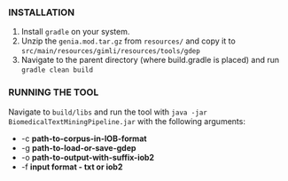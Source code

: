 ### INSTALLATION ###

1. Install `gradle` on your system.
2. Unzip the `genia.mod.tar.gz` from `resources/` and copy it to `src/main/resources/gimli/resources/tools/gdep`
3. Navigate to the parent directory (where build.gradle is placed) and run `gradle clean build`

### RUNNING THE TOOL ###

Navigate to `build/libs` and run the tool with `java -jar BiomedicalTextMiningPipeline.jar` with the following arguments:
* -c **path-to-corpus-in-IOB-format**
* -g **path-to-load-or-save-gdep**
* -o **path-to-output-with-suffix-iob2**
* -f **input format - txt or iob2**
